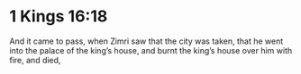 # 1 Kings 16:18

And it came to pass, when Zimri saw that the city was taken, that he went into the palace of the king’s house, and burnt the king’s house over him with fire, and died,